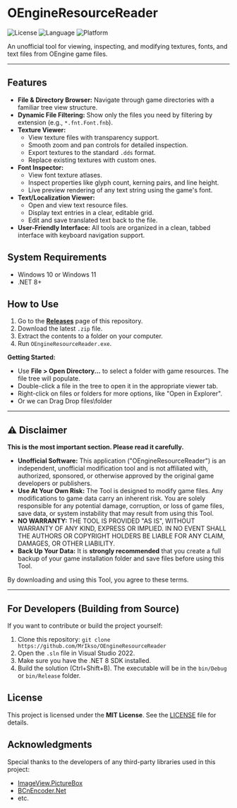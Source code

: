 # OEngineResourceReader

![License](https://img.shields.io/badge/License-MIT-blue.svg)
![Language](https://img.shields.io/badge/Language-C%23-purple.svg)
![Platform](https://img.shields.io/badge/Platform-Windows-lightgrey.svg)

An unofficial tool for viewing, inspecting, and modifying textures, fonts, and text files from OEngine game files.

---

## Features

-   **File & Directory Browser:** Navigate through game directories with a familiar tree view structure.
-   **Dynamic File Filtering:** Show only the files you need by filtering by extension (e.g., `*.fnt.Font.fnb`).
-   **Texture Viewer:**
    -  View texture files with transparency support.
    -  Smooth zoom and pan controls for detailed inspection.
    -  Export textures to the standard `.dds` format.
    -  Replace existing textures with custom ones.
-   **Font Inspector:**
    -  View font texture atlases.
    -  Inspect properties like glyph count, kerning pairs, and line height.
    -  Live preview rendering of any text string using the game's font.
-   **Text/Localization Viewer:**
    -  Open and view text resource files.
    -  Display text entries in a clear, editable grid.
    -  Edit and save translated text back to the file.
-   **User-Friendly Interface:** All tools are organized in a clean, tabbed interface with keyboard navigation support.

## System Requirements

- Windows 10 or Windows 11
- .NET 8+

## How to Use

1. Go to the [**Releases**](https://github.com/MrIkso/OEngineResourceReader/releases) page of this repository.
2. Download the latest `.zip` file.
3. Extract the contents to a folder on your computer.
4. Run `OEngineResourceReader.exe`.

**Getting Started:**
-  Use **File > Open Directory...** to select a folder with game resources. The file tree will populate.
-  Double-click a file in the tree to open it in the appropriate viewer tab.
-  Right-click on files or folders for more options, like "Open in Explorer".
- Or we can Drag Drop files\folder
---

## ⚠️ Disclaimer

**This is the most important section. Please read it carefully.**

-   **Unofficial Software:** This application ("OEngineResourceReader") is an independent, unofficial modification tool and is not affiliated with, authorized, sponsored, or otherwise approved by the original game developers or publishers.
-   **Use At Your Own Risk:** The Tool is designed to modify game files. Any modifications to game data carry an inherent risk. You are solely responsible for any potential damage, corruption, or loss of game files, save data, or system instability that may result from using this Tool.
-   **NO WARRANTY:** THE TOOL IS PROVIDED "AS IS", WITHOUT WARRANTY OF ANY KIND, EXPRESS OR IMPLIED. IN NO EVENT SHALL THE AUTHORS OR COPYRIGHT HOLDERS BE LIABLE FOR ANY CLAIM, DAMAGES, OR OTHER LIABILITY.
-   **Back Up Your Data:** It is **strongly recommended** that you create a full backup of your game installation folder and save files before using this Tool.

By downloading and using this Tool, you agree to these terms.

---

## For Developers (Building from Source)

If you want to contribute or build the project yourself:

1.  Clone this repository: `git clone https://github.com/MrIkso/OEngineResourceReader`
2.  Open the `.sln` file in Visual Studio 2022.
3.  Make sure you have the .NET 8 SDK installed.
4.  Build the solution (Ctrl+Shift+B). The executable will be in the `bin/Debug` or `bin/Release` folder.

## License

This project is licensed under the **MIT License**. See the [LICENSE](LICENSE) file for details.

## Acknowledgments

Special thanks to the developers of any third-party libraries used in this project:
- [ImageView.PictureBox](https://github.com/tonyp7/ImageView)
- [BCnEncoder.Net](https://github.com/Nominom/BCnEncoder.NET)
- etc.
